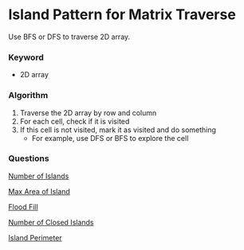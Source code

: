 # Island Pattern for Matrix Traverse

Use BFS or DFS to traverse 2D array.

### Keyword

- 2D array

### Algorithm

1. Traverse the 2D array by row and column
2. For each cell, check if it is visited
3. If this cell is not visited, mark it as visited and do something
   - For example, use DFS or BFS to explore the cell


### Questions

[Number of Islands](200.%20Number%20of%20Islands.md)

[Max Area of Island](695.%20Max%20Area%20of%20Island.md)

[Flood Fill](733.%20Flood%20Fill.md)

[Number of Closed Islands](1254.%20Number%20of%20Closed%20Islands.md)

[Island Perimeter](463.%20Island%20Perimeter.md)
